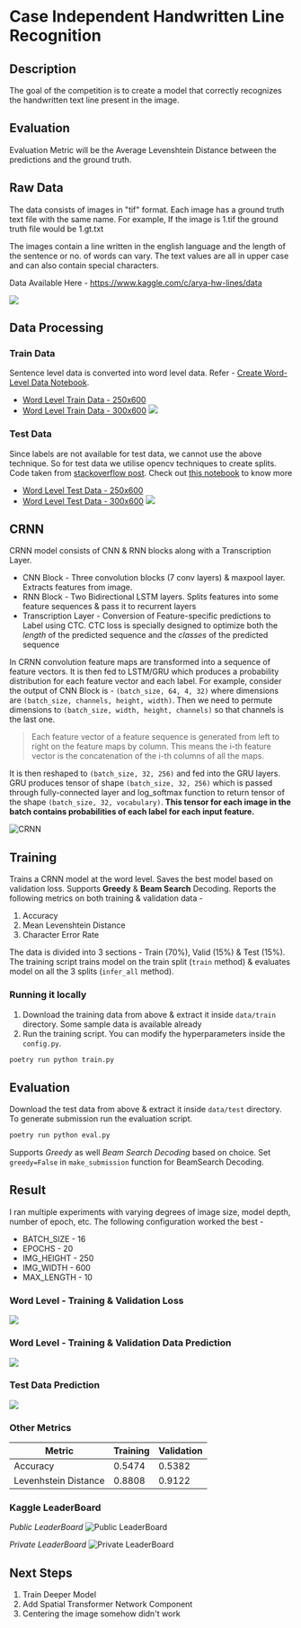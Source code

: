 # Case Independent Handwritten Line Recognition

## Description
The goal of the competition is to create a model that correctly recognizes the handwritten text line present in the image.

## Evaluation
Evaluation Metric will be the Average Levenshtein Distance between the predictions and the ground truth.

## Raw Data
The data consists of images in "tif" format. Each image has a ground truth text file with the same name. For example, If the image is 1.tif the ground truth file would be 1.gt.txt

The images contain a line written in the english language and the length of the sentence or no. of words can vary. The text values are all in upper case and can also contain special characters.

Data Available Here - https://www.kaggle.com/c/arya-hw-lines/data

![](resources/original.png)

## Data Processing
### Train Data
Sentence level data is converted into word level data. Refer - [Create Word-Level Data Notebook](notebooks/create_word_level_data.ipynb).

* [Word Level Train Data - 250x600](https://www.kaggle.com/aditya08/ocr-crnn-train-word-split-250-600)
* [Word Level Train Data - 300x600](https://www.kaggle.com/aditya08/ocr-crnn-train-word-split-300-600)
![](resources/word_level_train_data.png)

### Test Data
Since labels are not available for test data, we cannot use the above technique. So for test data we utilise opencv techniques to create splits. Code taken from [stackoverflow post](https://stackoverflow.com/questions/37771263/detect-text-area-in-an-image-using-python-and-opencv). Check out [this notebook](notebooks/handwritten-ocr-crnn-v1-inference-part-1.ipynb) to know more


* [Word Level Test Data - 250x600](https://www.kaggle.com/aditya08/ocr-crnn-test-word-split-250-600)
* [Word Level Test Data - 300x600](https://www.kaggle.com/aditya08/ocr-crnn-test-word-split-300-600)
![](resources/word_level_test_data.png)

## CRNN
CRNN model consists of CNN & RNN blocks along with a Transcription Layer.
* CNN Block - Three convolution blocks (7 conv layers) & maxpool layer. Extracts features from image.
* RNN Block - Two Bidirectional LSTM layers. Splits features into some feature sequences & pass it to recurrent layers
* Transcription Layer - Conversion of Feature-specific predictions to Label using CTC. CTC loss is specially designed to optimize both the *length* of the predicted sequence and the *classes* of the predicted sequence

In CRNN convolution feature maps are transformed into a sequence of feature vectors. It is then fed to LSTM/GRU which produces a probability distribution for each feature vector and each label. For example, consider the output of CNN Block is - `(batch_size, 64, 4, 32)` where dimensions are `(batch_size, channels, height, width)`. Then we need to permute dimensions to `(batch_size, width, height, channels)` so that channels is the last one.

> Each feature vector of a feature sequence is generated from left to right on the feature maps by column. This means the i-th feature vector is the concatenation of the i-th columns of all the maps.

It is then reshaped to `(batch_size, 32, 256)` and fed into the GRU layers. GRU produces tensor of shape `(batch_size, 32, 256)` which is passed through fully-connected layer and log_softmax function to return tensor of the shape `(batch_size, 32, vocabulary)`. **This tensor for each image in the batch contains probabilities of each label for each input feature.**

![CRNN](https://miro.medium.com/max/894/0*nGWtig3Cd0Jma2nX)

## Training
Trains a CRNN model at the word level. Saves the best model based on validation loss. Supports **Greedy** & **Beam Search** Decoding. Reports the following metrics on both training & validation data -
1. Accuracy
2. Mean Levenshtein Distance
3. Character Error Rate

The data is divided into 3 sections - Train (70%), Valid (15%) & Test (15%). The training script trains model on the train split (`train` method) & evaluates model on all the 3 splits (`infer_all` method).

### Running it locally
1. Download the training data from above & extract it inside `data/train` directory. Some sample data is available already
2. Run the training script. You can modify the hyperparameters inside the `config.py`.
```bash
poetry run python train.py
```

## Evaluation
Download the test data from above & extract it inside `data/test` directory. To generate submission run the evaluation script.
```bash
poetry run python eval.py
```
Supports *Greedy* as well *Beam Search Decoding* based on choice. Set `greedy=False` in `make_submission` function for BeamSearch Decoding.

## Result
I ran multiple experiments with varying degrees of image size, model depth, number of epoch, etc. The following configuration worked the best -

* BATCH_SIZE - 16
* EPOCHS - 20
* IMG_HEIGHT - 250
* IMG_WIDTH - 600
* MAX_LENGTH - 10

### Word Level - Training & Validation Loss
![](resources/losses.png)

### Word Level - Training & Validation Data Prediction
![](resources/predictions.png)

### Test Data Prediction
![](resources/TestDataPrediction.png)

### Other Metrics
| Metric | Training | Validation |
--- | --- | ---
|Accuracy|0.5474|0.5382|
|Levenhstein Distance|0.8808|0.9122|

### Kaggle LeaderBoard
*Public LeaderBoard*
![Public LeaderBoard](resources/public_lb.png)

*Private LeaderBoard*
![Private LeaderBoard](resources/private_lb.png)

## Next Steps
1. Train Deeper Model
2. Add Spatial Transformer Network Component
3. Centering the image somehow didn't work